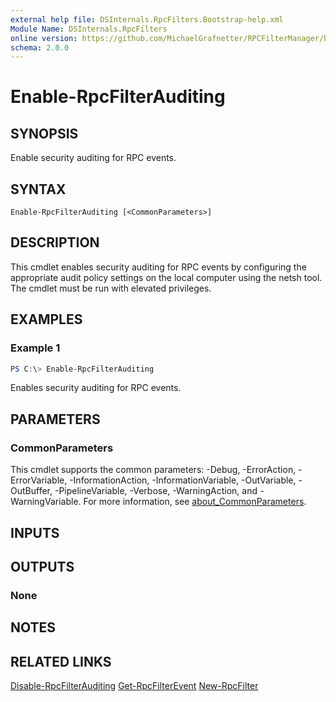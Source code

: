 ```yaml
---
external help file: DSInternals.RpcFilters.Bootstrap-help.xml
Module Name: DSInternals.RpcFilters
online version: https://github.com/MichaelGrafnetter/RPCFilterManager/blob/main/Documentation/PowerShell/Enable-RpcFilterAuditing.md
schema: 2.0.0
---
```


# Enable-RpcFilterAuditing

## SYNOPSIS
Enable security auditing for RPC events.

## SYNTAX

```
Enable-RpcFilterAuditing [<CommonParameters>]
```

## DESCRIPTION
This cmdlet enables security auditing for RPC events by configuring the appropriate audit policy settings on the local computer using the netsh tool.
The cmdlet must be run with elevated privileges.

## EXAMPLES

### Example 1
```powershell
PS C:\> Enable-RpcFilterAuditing
```

Enables security auditing for RPC events.

## PARAMETERS

### CommonParameters
This cmdlet supports the common parameters: -Debug, -ErrorAction, -ErrorVariable, -InformationAction, -InformationVariable, -OutVariable, -OutBuffer, -PipelineVariable, -Verbose, -WarningAction, and -WarningVariable. For more information, see [about_CommonParameters](http://go.microsoft.com/fwlink/?LinkID=113216).

## INPUTS

## OUTPUTS

### None
## NOTES

## RELATED LINKS

[Disable-RpcFilterAuditing](Disable-RpcFilterAuditing.md)
[Get-RpcFilterEvent](Get-RpcFilterEvent.md)
[New-RpcFilter](New-RpcFilter.md)
